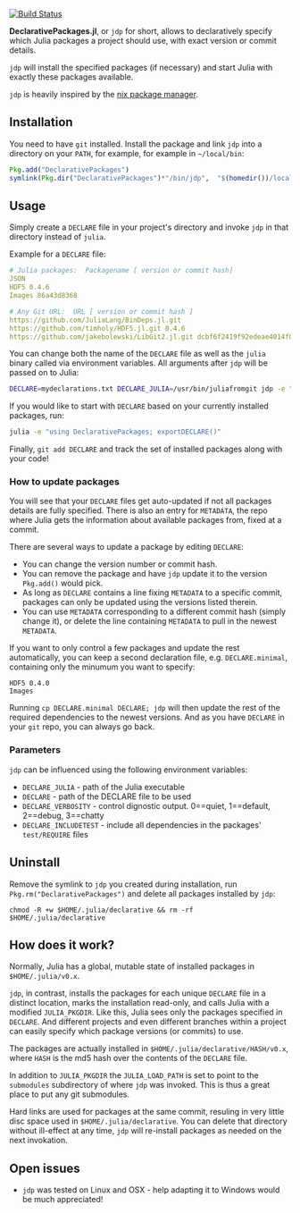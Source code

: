 [![Build Status](https://travis-ci.org/rened/DeclarativePackages.jl.png)](https://travis-ci.org/rened/DeclarativePackages.jl)

**DeclarativePackages.jl**, or `jdp` for short, allows to declaratively specify which Julia packages a project should use, with exact version or commit details.

`jdp` will install the specified packages (if necessary) and start Julia with exactly these packages available. 

`jdp` is heavily inspired by the [nix package manager](http://nixos.org/nix/).

## Installation

You need to have `git` installed. Install the package and link `jdp` into a directory on your `PATH`, for example, for example in `~/local/bin`:

```jl
Pkg.add("DeclarativePackages") 
symlink(Pkg.dir("DeclarativePackages")*"/bin/jdp",  "$(homedir())/local/bin/jdp")
```

## Usage

Simply create a `DECLARE` file in your project's directory and invoke `jdp` in that directory instead of `julia`. 

Example for a `DECLARE` file:
```yaml
# Julia packages:  Packagename [ version or commit hash]
JSON
HDF5 0.4.6
Images 86a43d8368

# Any Git URL:  URL [ version or commit hash ]
https://github.com/JuliaLang/BinDeps.jl.git
https://github.com/timholy/HDF5.jl.git 0.4.6
https://github.com/jakebolewski/LibGit2.jl.git dcbf6f2419f92edeae4014f0a293c66a3c053671
```

You can change both the name of the `DECLARE` file as well as the `julia` binary called via environment variables. All arguments after `jdp` will be passed on to Julia:

```bash
DECLARE=mydeclarations.txt DECLARE_JULIA=/usr/bin/juliafromgit jdp -e "println(123)"
```
If you would like to start with `DECLARE` based on your currently installed packages, run:

```bash
julia -e "using DeclarativePackages; exportDECLARE()"
```
Finally, `git add DECLARE` and track the set of installed packages along with your code!

### How to update packages

You will see that your `DECLARE` files get auto-updated if not all packages details are fully specified. There is also an entry for `METADATA`, the repo where Julia gets the information about available packages from, fixed at a commit.

There are several ways to update a package by editing `DECLARE`:

* You can change the version number or commit hash.
* You can remove the package and have `jdp` update it to the version `Pkg.add()` would pick.
* As long as `DECLARE` contains a line fixing `METADATA` to a specific commit, packages can only be updated using the versions listed therein.
* You can use `METADATA` corresponding to a different commit hash (simply change it), or delete the line containing `METADATA` to pull in the newest `METADATA`. 

If you want to only control a few packages and update the rest automatically, you can keep a second declaration file, e.g. `DECLARE.minimal`, containing only the minumum you want to specify:

```
HDF5 0.4.0
Images
```
Running `cp DECLARE.minimal DECLARE; jdp` will then update the rest of the required dependencies to the newest versions. And as you have `DECLARE` in your `git` repo, you can always go back.

### Parameters

`jdp` can be influenced using the following environment variables:

* `DECLARE_JULIA` - path of the Julia executable
* `DECLARE` - path of the DECLARE file to be used
* `DECLARE_VERBOSITY` - control dignostic output. 0==quiet, 1==default, 2==debug, 3==chatty
* `DECLARE_INCLUDETEST` - include all dependencies in the packages' `test/REQUIRE` files

## Uninstall

Remove the symlink to `jdp` you created during installation, run `Pkg.rm("DeclarativePackages")` and delete all packages installed by `jdp`:

```
chmod -R +w $HOME/.julia/declarative && rm -rf $HOME/.julia/declarative
```

## How does it work?

Normally, Julia has a global, mutable state of installed packages in `$HOME/.julia/v0.x`.

`jdp`, in contrast, installs the packages for each unique `DECLARE` file in a distinct location, marks the installation read-only, and calls Julia with a modified `JULIA_PKGDIR`. Like this, Julia sees only the packages specified in `DECLARE`. And different projects and even different branches within a project can easily specify which package versions (or commits) to use.

The packages are actually installed in `$HOME/.julia/declarative/HASH/v0.x`, where `HASH` is the md5 hash over the contents of the `DECLARE` file.

In addition to `JULIA_PKGDIR` the `JULIA_LOAD_PATH` is set to point to the `submodules` subdirectory of where `jdp` was invoked. This is thus a great place to put any git submodules.

Hard links are used for packages at the same commit, resuling in very little disc space used in `$HOME/.julia/declarative`. You can delete that directory without ill-effect at any time, `jdp` will re-install packages as needed on the next invokation.

## Open issues

* `jdp` was tested on Linux and OSX - help adapting it to Windows would be much appreciated!

